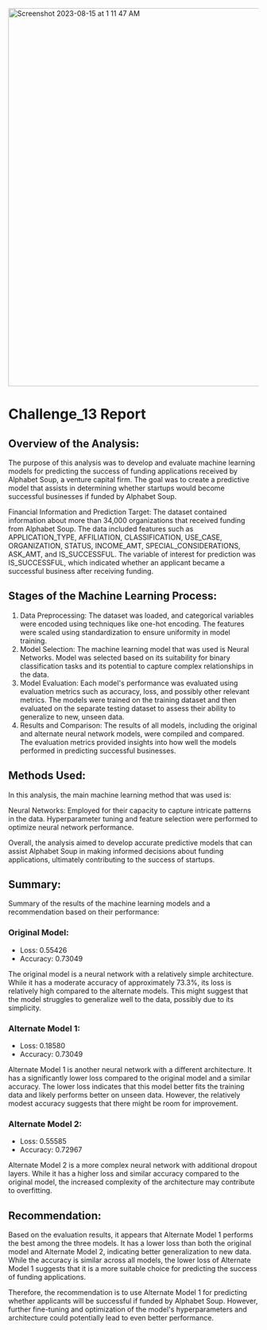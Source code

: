 <img width="760" alt="Screenshot 2023-08-15 at 1 11 47 AM" src="https://github.com/P4RASTOO/Challenge_13/assets/132952512/6adf6def-d456-4a9a-a833-2b079ca9383f">

# Challenge_13 Report
## Overview of the Analysis:
The purpose of this analysis was to develop and evaluate machine learning models for predicting the success of funding applications received by Alphabet Soup, a venture capital firm. The goal was to create a predictive model that assists in determining whether startups would become successful businesses if funded by Alphabet Soup.

Financial Information and Prediction Target:
The dataset contained information about more than 34,000 organizations that received funding from Alphabet Soup. The data included features such as APPLICATION_TYPE, AFFILIATION, CLASSIFICATION, USE_CASE, ORGANIZATION, STATUS, INCOME_AMT, SPECIAL_CONSIDERATIONS, ASK_AMT, and IS_SUCCESSFUL. The variable of interest for prediction was IS_SUCCESSFUL, which indicated whether an applicant became a successful business after receiving funding.

## Stages of the Machine Learning Process:
1) Data Preprocessing: The dataset was loaded, and categorical variables were encoded using techniques like one-hot encoding. The features were scaled using standardization to ensure uniformity in model training.
2) Model Selection: The machine learning model that was used is Neural Networks. Model was selected based on its suitability for binary classification tasks and its potential to capture complex relationships in the data.
3) Model Evaluation: Each model's performance was evaluated using evaluation metrics such as accuracy, loss, and possibly other relevant metrics. The models were trained on the training dataset and then evaluated on the separate testing dataset to assess their ability to generalize to new, unseen data.
6) Results and Comparison: The results of all models, including the original and alternate neural network models, were compiled and compared. The evaluation metrics provided insights into how well the models performed in predicting successful businesses.

## Methods Used:
In this analysis, the main machine learning method that was used is:

Neural Networks: Employed for their capacity to capture intricate patterns in the data. Hyperparameter tuning and feature selection were performed to optimize neural network performance.

Overall, the analysis aimed to develop accurate predictive models that can assist Alphabet Soup in making informed decisions about funding applications, ultimately contributing to the success of startups.

## Summary:
Summary of the results of the machine learning models and a recommendation based on their performance:
### Original Model:

* Loss: 0.55426
* Accuracy: 0.73049
  
The original model is a neural network with a relatively simple architecture. While it has a moderate accuracy of approximately 73.3%, its loss is relatively high compared to the alternate models. This might suggest that the model struggles to generalize well to the data, possibly due to its simplicity.

### Alternate Model 1:

* Loss: 0.18580
* Accuracy: 0.73049
  
Alternate Model 1 is another neural network with a different architecture. It has a significantly lower loss compared to the original model and a similar accuracy. The lower loss indicates that this model better fits the training data and likely performs better on unseen data. However, the relatively modest accuracy suggests that there might be room for improvement.

### Alternate Model 2:

* Loss: 0.55585
* Accuracy: 0.72967
  
Alternate Model 2 is a more complex neural network with additional dropout layers. While it has a higher loss and similar accuracy compared to the original model, the increased complexity of the architecture may contribute to overfitting.

## Recommendation:
Based on the evaluation results, it appears that Alternate Model 1 performs the best among the three models. It has a lower loss than both the original model and Alternate Model 2, indicating better generalization to new data. While the accuracy is similar across all models, the lower loss of Alternate Model 1 suggests that it is a more suitable choice for predicting the success of funding applications.

Therefore, the recommendation is to use Alternate Model 1 for predicting whether applicants will be successful if funded by Alphabet Soup. However, further fine-tuning and optimization of the model's hyperparameters and architecture could potentially lead to even better performance.


